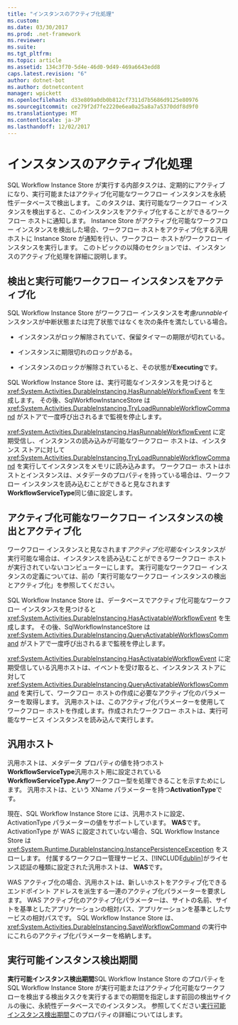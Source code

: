 ```yaml
---
title: "インスタンスのアクティブ化処理"
ms.custom: 
ms.date: 03/30/2017
ms.prod: .net-framework
ms.reviewer: 
ms.suite: 
ms.tgt_pltfrm: 
ms.topic: article
ms.assetid: 134c3f70-5d4e-46d0-9d49-469a6643edd8
caps.latest.revision: "6"
author: dotnet-bot
ms.author: dotnetcontent
manager: wpickett
ms.openlocfilehash: d33e809a0db0b812cf7311d7b5686d9125e80976
ms.sourcegitcommit: ce279f2d7fe2220e6ea0a25a8a7a5370ddf8d9f0
ms.translationtype: MT
ms.contentlocale: ja-JP
ms.lasthandoff: 12/02/2017
---
```

# <a name="instance-activation"></a>インスタンスのアクティブ化処理
SQL Workflow Instance Store が実行する内部タスクは、定期的にアクティブになり、実行可能またはアクティブ化可能なワークフロー インスタンスを永続性データベースで検出します。 このタスクは、実行可能なワークフロー インスタンスを検出すると、このインスタンスをアクティブ化することができるワークフロー ホストに通知します。 Instance Store がアクティブ化可能なワークフロー インスタンスを検出した場合、ワークフロー ホストをアクティブ化する汎用ホストに Instance Store が通知を行い、ワークフロー ホストがワークフロー インスタンスを実行します。 このトピックの以降のセクションでは、インスタンスのアクティブ化処理を詳細に説明します。  
  
##  <a name="RunnableSection"></a>検出と実行可能ワークフロー インスタンスをアクティブ化  
 SQL Workflow Instance Store がワークフロー インスタンスを考慮*runnable*インスタンスが中断状態または完了状態ではなくを次の条件を満たしている場合。  
  
-   インスタンスがロック解除されていて、保留タイマーの期限が切れている。  
  
-   インスタンスに期限切れのロックがある。  
  
-   インスタンスのロックが解除されていると、その状態が**Executing**です。  
  
 SQL Workflow Instance Store は、実行可能なインスタンスを見つけると <xref:System.Activities.DurableInstancing.HasRunnableWorkflowEvent> を生成します。 その後、SqlWorkflowInstanceStore は <xref:System.Activities.DurableInstancing.TryLoadRunnableWorkflowCommand> がストアで一度呼び出されるまで監視を停止します。  
  
 <xref:System.Activities.DurableInstancing.HasRunnableWorkflowEvent> に定期受信し、インスタンスの読み込みが可能なワークフロー ホストは、インスタンス ストアに対して <xref:System.Activities.DurableInstancing.TryLoadRunnableWorkflowCommand> を実行してインスタンスをメモリに読み込みます。 ワークフロー ホストはホストとインスタンスは、メタデータのプロパティを持っている場合は、ワークフロー インスタンスを読み込むことができると見なされます**WorkflowServiceType**同じ値に設定します。  
  
## <a name="detecting-and-activating-activatable-workflow-instances"></a>アクティブ化可能なワークフロー インスタンスの検出とアクティブ化  
 ワークフロー インスタンスと見なされます*アクティブ化可能な*インスタンスが実行可能な場合は、インスタンスを読み込むことができるワークフロー ホストが実行されていないコンピューターにします。 実行可能なワークフロー インスタンスの定義については、前の「実行可能なワークフロー インスタンスの検出とアクティブ化」を参照してください。  
  
 SQL Workflow Instance Store は、データベースでアクティブ化可能なワークフロー インスタンスを見つけると <xref:System.Activities.DurableInstancing.HasActivatableWorkflowEvent> を生成します。 その後、SqlWorkflowInstanceStore は <xref:System.Activities.DurableInstancing.QueryActivatableWorkflowsCommand> がストアで一度呼び出されるまで監視を停止します。  
  
 <xref:System.Activities.DurableInstancing.HasActivatableWorkflowEvent> に定期受信している汎用ホストは、イベントを受け取ると、インスタンス ストアに対して <xref:System.Activities.DurableInstancing.QueryActivatableWorkflowsCommand> を実行して、ワークフロー ホストの作成に必要なアクティブ化のパラメーターを取得します。 汎用ホストは、このアクティブ化パラメーターを使用してワークフロー ホストを作成します。作成されたワークフロー ホストは、実行可能なサービス インスタンスを読み込んで実行します。  
  
## <a name="generic-hosts"></a>汎用ホスト  
 汎用ホストは、メタデータ プロパティの値を持つホスト**WorkflowServiceType**汎用ホスト用に設定されている**WorkflowServiceType.Any**ワークフロー型を処理できることを示すためにします。 汎用ホストは、という XName パラメーターを持つ**ActivationType**です。  
  
 現在、SQL Workflow Instance Store には、汎用ホストに設定、ActivationType パラメーターの値をサポートしています。 **WAS**です。 ActivationType が WAS に設定されていない場合、SQL Workflow Instance Store は <xref:System.Runtime.DurableInstancing.InstancePersistenceException> をスローします。 付属するワークフロー管理サービス、[!INCLUDE[dublin](../../../includes/dublin-md.md)]がライセンス認証の種類に設定された汎用ホストは、 **WAS**です。  
  
 WAS アクティブ化の場合、汎用ホストは、新しいホストをアクティブ化できるエンドポイント アドレスを派生する一連のアクティブ化パラメーターを要求します。 WAS アクティブ化のアクティブ化パラメーターは、サイトの名前、サイトを基準としたアプリケーションの相対パス、アプリケーションを基準としたサービスの相対パスです。 SQL Workflow Instance Store は、<xref:System.Activities.DurableInstancing.SaveWorkflowCommand> の実行中にこれらのアクティブ化パラメーターを格納します。  
  
## <a name="runnable-instances-detection-period"></a>実行可能インスタンス検出期間  
 **実行可能インスタンス検出期間**SQL Workflow Instance Store のプロパティを SQL Workflow Instance Store が実行可能またはアクティブ化可能なワークフローを検出する検出タスクを実行するまでの期間を指定します前回の検出サイクルの後に、永続性データベースでのインスタンス。 参照してください[実行可能インスタンス検出期間](../../../docs/framework/windows-workflow-foundation/runnable-instances-detection-period.md)このプロパティの詳細についてはします。
